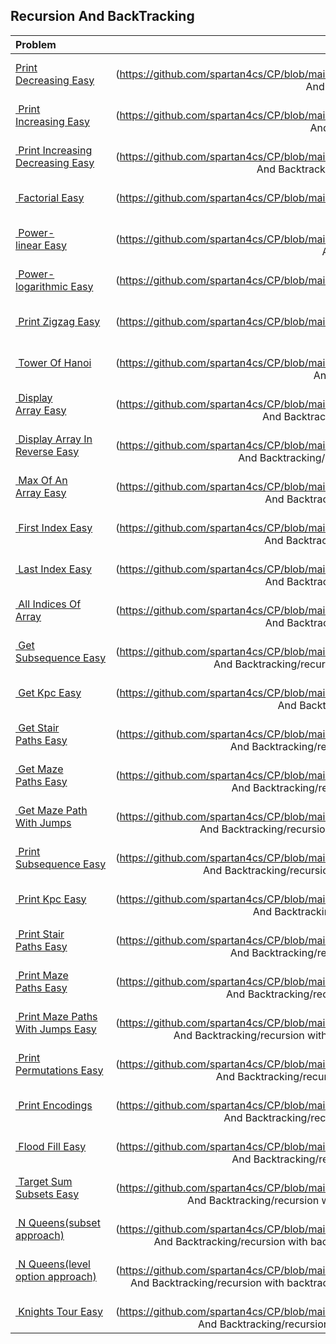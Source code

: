 ## Recursion And BackTracking

| Problem                                                                                                                                                                         |                                                                                                                                                          Java Solution |
| :------------------------------------------------------------------------------------------------------------------------------------------------------------------------------ | ---------------------------------------------------------------------------------------------------------------------------------------------------------------------: |
| [Print Decreasing Easy](https://classroom.pepcoding.com/myClassroom/the-switch-program-2/introduction-to-recursion/print-decreasing-official/ojquestion)                        |                                 [Solution](https://github.com/spartan4cs/CP/blob/main/2.Pepcoding/TSP2/Level1/2.Recursion And Backtracking/intro/PrintDecreasing.java) |
| [ Print Increasing Easy](https://classroom.pepcoding.com/myClassroom/the-switch-program-2/introduction-to-recursion/print-increasing-official/ojquestion)                       |                                 [Solution](https://github.com/spartan4cs/CP/blob/main/2.Pepcoding/TSP2/Level1/2.Recursion And Backtracking/intro/PrintIncreasing.java) |
| [ Print Increasing Decreasing Easy](https://classroom.pepcoding.com/myClassroom/the-switch-program-2/introduction-to-recursion/print-increasing-decreasing-official/ojquestion) |                       [Solution](https://github.com/spartan4cs/CP/blob/main/2.Pepcoding/TSP2/Level1/2.Recursion And Backtracking/intro/PrintIncreasingDecreasing.java) |
| [ Factorial Easy](https://classroom.pepcoding.com/myClassroom/the-switch-program-2/introduction-to-recursion/factorial-official/ojquestion)                                     |                                       [Solution](https://github.com/spartan4cs/CP/blob/main/2.Pepcoding/TSP2/Level1/2.Recursion And Backtracking/intro/Factorial.java) |
| [ Power-linear Easy](https://classroom.pepcoding.com/myClassroom/the-switch-program-2/introduction-to-recursion/power-linear-official/ojquestion)                               |                                     [Solution](https://github.com/spartan4cs/CP/blob/main/2.Pepcoding/TSP2/Level1/2.Recursion And Backtracking/intro/PowerLinear.java) |
| [ Power-logarithmic Easy](https://classroom.pepcoding.com/myClassroom/the-switch-program-2/introduction-to-recursion/power-logarithmic-official/ojquestion)                     |                                        [Solution](https://github.com/spartan4cs/CP/blob/main/2.Pepcoding/TSP2/Level1/2.Recursion And Backtracking/intro/PowerLog.java) |
| [ Print Zigzag Easy](https://classroom.pepcoding.com/myClassroom/the-switch-program-2/introduction-to-recursion/print-zig-zag-official/ojquestion)                              |                                     [Solution](https://github.com/spartan4cs/CP/blob/main/2.Pepcoding/TSP2/Level1/2.Recursion And Backtracking/intro/PrintZigZag.java) |
| [ Tower Of Hanoi](https://classroom.pepcoding.com/myClassroom/the-switch-program-2/introduction-to-recursion/toh-official/ojquestion)                                           |                                    [Solution](https://github.com/spartan4cs/CP/blob/main/2.Pepcoding/TSP2/Level1/2.Recursion And Backtracking/intro/TowerOfHanoi.java) |
| [ Display Array Easy](https://classroom.pepcoding.com/myClassroom/the-switch-program-2/recursion-in-arrays/display-array-official/ojquestion)                                   |                       [Solution](https://github.com/spartan4cs/CP/blob/main/2.Pepcoding/TSP2/Level1/2.Recursion And Backtracking/recursion in arrrays/DisplayArr.java) |
| [ Display Array In Reverse Easy](https://classroom.pepcoding.com/myClassroom/the-switch-program-2/recursion-in-arrays/display-array-in-reverse/ojquestion)                      |                   [Solution](https://github.com/spartan4cs/CP/blob/main/2.Pepcoding/TSP2/Level1/2.Recursion And Backtracking/recursion in arrrays/DisplayReverse.java) |
| [ Max Of An Array Easy](https://classroom.pepcoding.com/myClassroom/the-switch-program-2/recursion-in-arrays/max-of-an-array-official/ojquestion)                               |                         [Solution](https://github.com/spartan4cs/CP/blob/main/2.Pepcoding/TSP2/Level1/2.Recursion And Backtracking/recursion in arrrays/MaxOfArr.java) |
| [ First Index Easy](https://classroom.pepcoding.com/myClassroom/the-switch-program-2/recursion-in-arrays/first-index-official/ojquestion)                                       |                       [Solution](https://github.com/spartan4cs/CP/blob/main/2.Pepcoding/TSP2/Level1/2.Recursion And Backtracking/recursion in arrrays/FirstIndex.java) |
| [ Last Index Easy](https://classroom.pepcoding.com/myClassroom/the-switch-program-2/recursion-in-arrays/last-index-official/ojquestion)                                         |                        [Solution](https://github.com/spartan4cs/CP/blob/main/2.Pepcoding/TSP2/Level1/2.Recursion And Backtracking/recursion in arrrays/LastIndex.java) |
| [ All Indices Of Array](https://classroom.pepcoding.com/myClassroom/the-switch-program-2/recursion-in-arrays/all-indices-official/ojquestion)                                   |                       [Solution](https://github.com/spartan4cs/CP/blob/main/2.Pepcoding/TSP2/Level1/2.Recursion And Backtracking/recursion in arrrays/AllIndices.java) |
| [ Get Subsequence Easy](https://classroom.pepcoding.com/myClassroom/the-switch-program-2/recursion-with-arraylist/get-subsequence-official/ojquestion)                          |               [Solution](https://github.com/spartan4cs/CP/blob/main/2.Pepcoding/TSP2/Level1/2.Recursion And Backtracking/recursion with arraylist/GetSubsequence.java) |
| [ Get Kpc Easy](https://classroom.pepcoding.com/myClassroom/the-switch-program-2/recursion-with-arraylist/get-kpc-official/ojquestion)                                          |                          [Solution](https://github.com/spartan4cs/CP/blob/main/2.Pepcoding/TSP2/Level1/2.Recursion And Backtracking/recursion with arraylist/kpc.java) |
| [ Get Stair Paths Easy](https://classroom.pepcoding.com/myClassroom/the-switch-program-2/recursion-with-arraylist/get-stair-paths-official/ojquestion)                          |                [Solution](https://github.com/spartan4cs/CP/blob/main/2.Pepcoding/TSP2/Level1/2.Recursion And Backtracking/recursion with arraylist/GetStairPaths.java) |
| [ Get Maze Paths Easy](https://classroom.pepcoding.com/myClassroom/the-switch-program-2/recursion-with-arraylist/get-maze-paths-official/ojquestion)                            |                  [Solution](https://github.com/spartan4cs/CP/blob/main/2.Pepcoding/TSP2/Level1/2.Recursion And Backtracking/recursion with arraylist/GetMazePath.java) |
| [ Get Maze Path With Jumps](https://classroom.pepcoding.com/myClassroom/the-switch-program-2/recursion-with-arraylist/get-maze-path-with-jumps-official/ojquestion)             |             [Solution](https://github.com/spartan4cs/CP/blob/main/2.Pepcoding/TSP2/Level1/2.Recursion And Backtracking/recursion with arraylist/GetMazepathJumps.java) |
| [ Print Subsequence Easy](https://classroom.pepcoding.com/myClassroom/the-switch-program-2/recursion-in-strings/print-subsequence-official/ojquestion)                          |            [Solution](https://github.com/spartan4cs/CP/blob/main/2.Pepcoding/TSP2/Level1/2.Recursion And Backtracking/recursion with arraylist/PrintSubsequences.java) |
| [ Print Kpc Easy](https://classroom.pepcoding.com/myClassroom/the-switch-program-2/recursion-in-strings/print-kpc-official/ojquestion)                                          |                     [Solution](https://github.com/spartan4cs/CP/blob/main/2.Pepcoding/TSP2/Level1/2.Recursion And Backtracking/recursion with arraylist/PrintKPC.java) |
| [ Print Stair Paths Easy](https://classroom.pepcoding.com/myClassroom/the-switch-program-2/recursion-in-strings/print-stair-paths-official/ojquestion)                          |               [Solution](https://github.com/spartan4cs/CP/blob/main/2.Pepcoding/TSP2/Level1/2.Recursion And Backtracking/recursion with arraylist/PrintStairPath.java) |
| [ Print Maze Paths Easy](https://classroom.pepcoding.com/myClassroom/the-switch-program-2/recursion-in-strings/print-maze-paths-official/ojquestion)                            |                [Solution](https://github.com/spartan4cs/CP/blob/main/2.Pepcoding/TSP2/Level1/2.Recursion And Backtracking/recursion with arraylist/PrintMazePath.java) |
| [ Print Maze Paths With Jumps Easy](https://classroom.pepcoding.com/myClassroom/the-switch-program-2/recursion-in-strings/print-maze-path-with-jumps-official/ojquestion)       |       [Solution](https://github.com/spartan4cs/CP/blob/main/2.Pepcoding/TSP2/Level1/2.Recursion And Backtracking/recursion with arraylist/PrintMazePathWithJumps.java) |
| [ Print Permutations Easy](https://classroom.pepcoding.com/myClassroom/the-switch-program-2/recursion-in-strings/print-permutations-official/ojquestion)                        |             [Solution](https://github.com/spartan4cs/CP/blob/main/2.Pepcoding/TSP2/Level1/2.Recursion And Backtracking/recursion with arraylist/PrintPermutation.java) |
| [ Print Encodings](https://classroom.pepcoding.com/myClassroom/the-switch-program-2/recursion-in-strings/print-encodings-official/ojquestion)                                   |               [Solution](https://github.com/spartan4cs/CP/blob/main/2.Pepcoding/TSP2/Level1/2.Recursion And Backtracking/recursion with arraylist/PrintEncodings.java) |
| [ Flood Fill Easy](https://classroom.pepcoding.com/myClassroom/the-switch-program-2/recursion-with-backtracking/flood-fill-official/ojquestion)                                 |                 [Solution](https://github.com/spartan4cs/CP/blob/main/2.Pepcoding/TSP2/Level1/2.Recursion And Backtracking/recursion with backtracking/FloodFill.java) |
| [ Target Sum Subsets Easy](https://classroom.pepcoding.com/myClassroom/the-switch-program-2/recursion-with-backtracking/target-sum-subsets-official/ojquestion)                 |           [Solution](https://github.com/spartan4cs/CP/blob/main/2.Pepcoding/TSP2/Level1/2.Recursion And Backtracking/recursion with backtracking/TargetSumSubset.java) |
| [ N Queens(subset approach)](https://classroom.pepcoding.com/myClassroom/the-switch-program-2/recursion-with-backtracking/n-queens-official/ojquestion)                         |      [Solution](https://github.com/spartan4cs/CP/blob/main/2.Pepcoding/TSP2/Level1/2.Recursion And Backtracking/recursion with backtracking/NQueenSubsetApproach.java) |
| [ N Queens(level option approach)](https://classroom.pepcoding.com/myClassroom/the-switch-program-2/recursion-with-backtracking/n-queens-official/ojquestion)                   | [Solution](https://github.com/spartan4cs/CP/blob/main/2.Pepcoding/TSP2/Level1/2.Recursion And Backtracking/recursion with backtracking/NQueenOptionLevelApproach.java) |
| [ Knights Tour Easy](https://classroom.pepcoding.com/myClassroom/the-switch-program-2/recursion-with-backtracking/knights-tour-official/ojquestion)                             |           [Solution](https://github.com/spartan4cs/CP/blob/main/2.Pepcoding/TSP2/Level1/2.Recursion And Backtracking/recursion with backtracking/KnightTraversal.java) |
